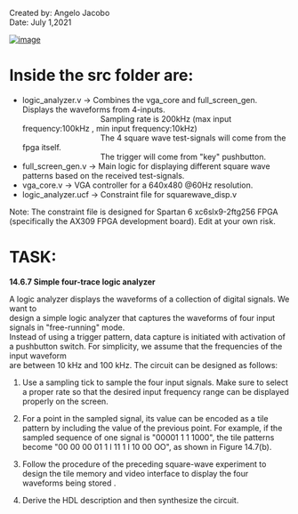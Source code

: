 Created by: Angelo Jacobo   
Date: July 1,2021  

[![image](https://user-images.githubusercontent.com/87559347/126294967-419dbd4b-6dbb-43f6-8c0b-eebbcc762a1e.png)](https://youtu.be/YhWUV0hEanc)


# Inside the src folder are:   
* logic_analyzer.v -> Combines the vga_core and full_screen_gen. Displays the waveforms from 4-inputs.    
			&emsp;&emsp;&emsp;&emsp;&emsp;&emsp;&emsp;&emsp;&emsp;&emsp;Sampling rate is 200kHz (max input frequency:100kHz  , min input frequency:10kHz)   
			&emsp;&emsp;&emsp;&emsp;&emsp;&emsp;&emsp;&emsp;&emsp;&emsp;The 4 square wave test-signals will come from the fpga itself.	   
			&emsp;&emsp;&emsp;&emsp;&emsp;&emsp;&emsp;&emsp;&emsp;&emsp;The trigger will come from "key" pushbutton.   
* full_screen_gen.v ->  Main logic for displaying different square wave patterns based on the received test-signals.   
* vga_core.v -> VGA controller for a 640x480 @60Hz resolution.  
* logic_analyzer.ucf -> Constraint file for squarewave_disp.v   

Note: The constraint file is designed for Spartan 6 xc6slx9-2ftg256 FPGA (specifically the AX309 FPGA development board). Edit at your own risk.  


# TASK:
**14.6.7 Simple four-trace logic analyzer** 

A logic analyzer displays the waveforms of a collection of digital signals. We want to   
design a simple logic analyzer that captures the waveforms of four input signals in "free-running" mode.   
Instead of using a trigger pattern, data capture is initiated with activation of   
a pushbutton switch. For simplicity, we assume that the frequencies of the input waveform   
are between 10 kHz and 100 kHz. The circuit can be designed as follows:   

1. Use a sampling tick to sample the four input signals. Make sure to select a proper rate 
	so that the desired input frequency range can be displayed properly on the screen. 
	
2. For a point in the sampled signal, its value can be encoded as a tile pattern by including 
	the value of the previous point. For example, if the sampled sequence of one signal is 
	"00001 1 1 1000", the tile patterns become "00 00 00 01 1 l 11 1 l 10 00 OO", as shown 
	in Figure 14.7(b). 
	
3. Follow the procedure of the preceding square-wave experiment to design the tile 
	memory and video interface to display the four waveforms being stored .
	
4. Derive the HDL description and then synthesize the circuit. 
